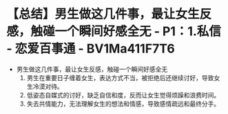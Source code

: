 # 【总结】男生做这几件事，最让女生反感，触碰一个瞬间好感全无 - P1：1.私信 - 恋爱百事通 - BV1Ma411F7T6

-   男生做这几件事，最让女生反感，触碰一个瞬间好感全无
    1.  男生在重要日子缠着女生，表达方式不当，被拒绝后还继续讨好，导致女生冷漠对待。
    2.  低姿态自媒式的讨好，缺乏自信和度，反而让女生觉得烦躁和浪费时间。
    3.  失去共情能力，无法理解女生的想法和情感，导致感情疏远和最终分手。